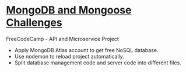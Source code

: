 # [MongoDB and Mongoose Challenges](https://www.freecodecamp.org/learn/apis-and-microservices/mongodb-and-mongoose/)
FreeCodeCamp - API and Microservice Project

- Apply MongoDB Atlas account to get free NoSQL database.
- Use nodemon to reload project automatically.
- Split database management code and server code into different files.
